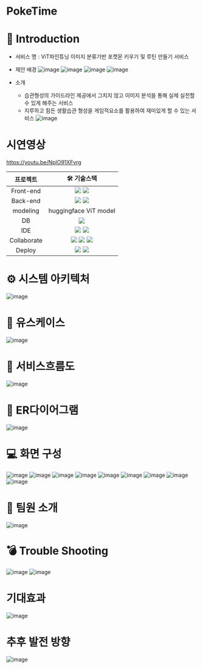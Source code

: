 # PokeTime

# 📃 Introduction
- 서비스 명 : ViT파인튜닝 이미지 분류기반 포켓몬 키우기 및 루틴 만들기 서비스
- 제안 배경
  ![image](https://github.com/user-attachments/assets/8fdbbb75-a772-44aa-a210-2dc853a9b952)
  ![image](https://github.com/user-attachments/assets/de61b3e6-5625-4f63-8d6d-12eb2f160660)
  ![image](https://github.com/user-attachments/assets/7a34388c-9ab7-416f-b9ec-abac2854fe52)
  ![image](https://github.com/user-attachments/assets/418eb040-d42d-47f5-a5d2-90695d030430)

- 소개
  - 습관형성의 가이드라인 제공에서 그치지 않고 이미지 분석을 통해 실제 실천할 수 있게 해주는 서비스
  - 지루하고 힘든 생활습관 형성을 게임적요소를 활용하여 재미있게 할 수 있는 서비스
  ![image](https://github.com/user-attachments/assets/6d23feeb-5f13-4c25-ab42-35503a63b574)

# 시연영상
https://youtu.be/NplO91XFvrg


|프로젝트|🛠 기술스택|
|:---:|:---:|
|Front-end|<img src="https://img.shields.io/badge/JavaScript-323330?style=for-the-badge&logo=javascript&logoColor=F7DF1E"/> <img src="https://img.shields.io/badge/Nunjucks-1C4913?style=for-the-badge&logo=nunjucks&logoColor=white"/>|
|Back-end|<img src="https://img.shields.io/badge/Node%20js-339933?style=for-the-badge&logo=nodedotjs&logoColor=white"/> <img src="https://img.shields.io/badge/Express%20js-000000?style=for-the-badge&logo=express&logoColor=white">|
|modeling|huggingface ViT model|
|DB|<img src="https://img.shields.io/badge/MySQL-005C84?style=for-the-badge&logo=mysql&logoColor=white">|
|IDE|<img src="https://img.shields.io/badge/VSCode-0078D4?style=for-the-badge&logo=visual%20studio%20code&logoColor=white"/> <img src="https://img.shields.io/badge/PyCharm-000000.svg?&style=for-the-badge&logo=PyCharm&logoColor=white"/>|
|Collaborate|<img src="https://img.shields.io/badge/Notion-000000?style=for-the-badge&logo=notion&logoColor=white"/> <img src="https://img.shields.io/badge/GitHub-100000?style=for-the-badge&logo=github&logoColor=white"> <img src="https://img.shields.io/badge/Discord-5865F2?style=for-the-badge&logo=discord&logoColor=white">|
|Deploy|<img src="https://img.shields.io/badge/Amazon_AWS-FF9900?style=for-the-badge&logo=amazonaws&logoColor=white"> <img src="https://img.shields.io/badge/Ubuntu-E95420?style=for-the-badge&logo=ubuntu&logoColor=white">|


# ⚙ 시스템 아키텍처
![image](https://github.com/user-attachments/assets/5b05bc55-c9b6-4ea1-ba4e-5733132cf250)


# 📌 유스케이스
![image](https://github.com/user-attachments/assets/99a4b7f1-5283-412f-92c0-3886c1ade277)


# 📌 서비스흐름도
![image](https://github.com/user-attachments/assets/4c798caf-a3f5-4a06-8f71-b04328024d90)


# 📌 ER다이어그램
 ![image](https://github.com/user-attachments/assets/f3fa6207-40fa-4cc3-acbb-e63bc47fb5cc)


# 💻 화면 구성
![image](https://github.com/user-attachments/assets/98b9763e-2925-4f50-bd1b-3883c550ed1c)
![image](https://github.com/user-attachments/assets/d6ba47a3-747e-45b0-9ae6-0a87a616cfbe)
![image](https://github.com/user-attachments/assets/b960f499-2113-4302-8818-79669d3eba55)
![image](https://github.com/user-attachments/assets/f0cf5416-8ad6-4874-b87c-81bfefdc4f83)
![image](https://github.com/user-attachments/assets/a8411500-9cb2-4e9a-8a73-171b210f33d6)
![image](https://github.com/user-attachments/assets/1f4ec730-add3-4d25-805a-631693664971)
![image](https://github.com/user-attachments/assets/e2f03318-df82-4303-9e05-1a2063a885fa)
![image](https://github.com/user-attachments/assets/55b79ecc-9b5c-422c-b91e-1606fb64278f)
![image](https://github.com/user-attachments/assets/d605dbb8-264c-4e66-98df-fd56ddadea68)


# 🎈 팀원 소개
![image](https://github.com/user-attachments/assets/c80fbec8-25f0-46c8-a7b6-0d997cc1941d)



# 💣 Trouble Shooting
![image](https://github.com/user-attachments/assets/29191d52-a421-4479-a799-77dec150a9e0)
![image](https://github.com/user-attachments/assets/2f272e5b-6c21-41e8-937b-5fcd750c6c6b)

# 기대효과
![image](https://github.com/user-attachments/assets/f46b53bb-2ad2-4f85-80d3-7b2cf1f23b47)

# 추후 발전 방향
![image](https://github.com/user-attachments/assets/3f0a4148-ec5d-4d7b-9393-799398997730)




